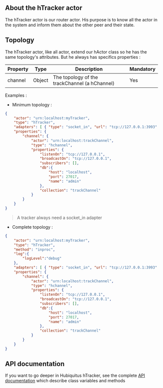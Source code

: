 ## About the hTracker actor

The hTracker actor is our router actor.
His purpose is to know all the actor in the system and inform them about the other peer and their state.

## Topology

The hTracker actor, like all actor, extend our hActor class so he has the same topology's attributes.
But he always has specifics properties :
<table>
    <thead>
        <tr>
            <th>Property</th>
            <th>Type</th>
            <th>Description</th>
            <th>Mandatory</th>
        </tr>
    </thead>
    <tbody>
        <tr>
            <td>channel</td>
            <td>Object</td>
            <td>The topology of the trackChannel (a hChannel)</td>
            <td>Yes</td>
        </tr>
    </tbody>
</table>

Examples :

* Minimum topology :

```json
{
    "actor": "urn:localhost:myTracker",
    "type": "hTracker",
    "adapters": [ { "type": "socket_in", "url": "tcp://127.0.0.1:3993" } ],
    "properties": {
        "channel": {
            "actor": "urn:localhost:trackChannel",
            "type": "hchannel",
            "properties": {
                "listenOn": "tcp://127.0.0.1",
                "broadcastOn": "tcp://127.0.0.1",
                "subscribers": [],
                "db":{
                    "host": "localhost",
                    "port": 27017,
                    "name": "admin"
                },
                "collection": "trackChannel"
            }
        }
    }
}
```
> A tracker always need a socket_in adapter

* Complete topology :

```json
{
    "actor": "urn:localhost:myTracker",
    "type": "hTracker",
    "method": "inproc",
    "log":{
        "logLevel":"debug"
    },
    "adapters": [ { "type": "socket_in", "url": "tcp://127.0.0.1:3993" } ],
    "properties": {
        "channel": {
            "actor": "urn:localhost:trackChannel",
            "type": "hchannel",
            "properties": {
                "listenOn": "tcp://127.0.0.1",
                "broadcastOn": "tcp://127.0.0.1",
                "subscribers": [],
                "db":{
                    "host": "localhost",
                    "port": 27017,
                    "name": "admin"
                },
                "collection": "trackChannel"
            }
        }
    }
}
```

## API documentation

If you want to go deeper in Hubiquitus hTracker, see the complete [API documentation](http://coffeedoc.info/github/hubiquitus/hubiquitus/master/) which describe class variables and methods

